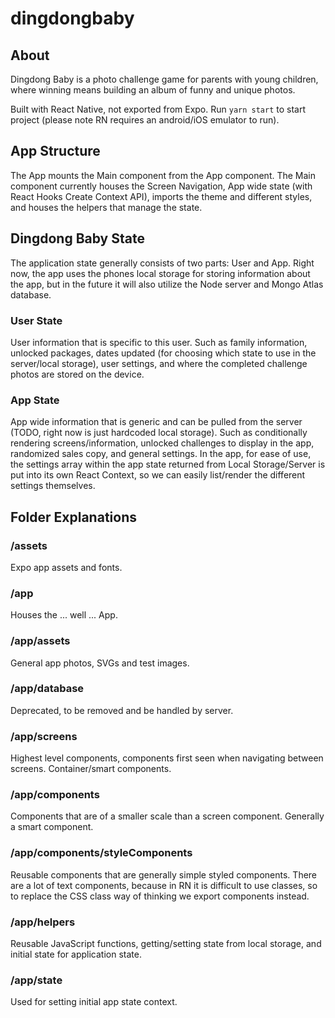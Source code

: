 # dingdongbaby

## About
Dingdong Baby is a photo challenge game for parents with young children, where winning means building an album of funny and unique photos.

Built with React Native, not exported from Expo. Run `yarn start` to start project (please note RN requires an android/iOS emulator to run).

## App Structure
The App mounts the Main component from the App component. The Main component currently houses the Screen Navigation, App wide state (with React Hooks Create Context API), imports the theme and different styles, and houses the helpers that manage the state. 

## Dingdong Baby State
The application state generally consists of two parts: User and App. Right now, the app uses the phones local storage for storing information about the app, but in the future it will also utilize the Node server and Mongo Atlas database.

### User State
User information that is specific to this user. Such as family information, unlocked packages, dates updated (for choosing which state to use in the server/local storage), user settings, and where the completed challenge photos are stored on the device. 

### App State
App wide information that is generic and can be pulled from the server (TODO, right now is just hardcoded local storage). Such as conditionally rendering screens/information, unlocked challenges to display in the app, randomized sales copy, and general settings. In the app, for ease of use, the settings array within the app state returned from Local Storage/Server is put into its own React Context, so we can easily list/render the different settings themselves. 

## Folder Explanations
### /assets
Expo app assets and fonts.

### /app
Houses the ... well ... App.

### /app/assets
General app photos, SVGs and test images.

### /app/database
Deprecated, to be removed and be handled by server.

### /app/screens
Highest level components, components first seen when navigating between screens. Container/smart components.

### /app/components
Components that are of a smaller scale than a screen component. Generally a smart component.

### /app/components/styleComponents
Reusable components that are generally simple styled components. There are a lot of text components, because in RN it is difficult to use classes, so to replace the CSS class way of thinking we export components instead. 

### /app/helpers
Reusable JavaScript functions, getting/setting state from local storage, and initial state for application state.

### /app/state
Used for setting initial app state context.
